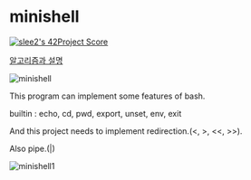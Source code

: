 # minishell

[![slee2's 42Project Score](https://badge42.herokuapp.com/api/project/slee2/minishell)](https://github.com/JaeSeoKim/badge42)

[알고리즘과 설명](https://velog.io/@seungju0000/series/minishell)

![minishell](https://user-images.githubusercontent.com/53372971/131770553-ab2be6ef-383c-4e39-aafa-a6f77403f9e1.JPG)

This program can implement some features of bash.

builtin : echo, cd, pwd, export, unset, env, exit

And this project needs to implement redirection.(<, >, <<, >>).

Also pipe.(|)

![minishell1](https://user-images.githubusercontent.com/53372971/131774047-066f5831-ada9-41b9-8820-3133750bcaf9.JPG)
